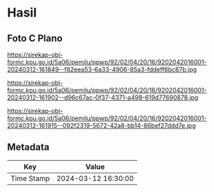 # Hasil

## Foto C Plano

https://sirekap-obj-formc.kpu.go.id/5a06/pemilu/ppwp/92/02/04/20/16/9202042016001-20240312-161849--f82eea53-6a33-4906-85a3-fddeff6bc87b.jpg

https://sirekap-obj-formc.kpu.go.id/5a06/pemilu/ppwp/92/02/04/20/16/9202042016001-20240312-161902--d96c67ac-0f37-4371-a498-619d77690878.jpg

https://sirekap-obj-formc.kpu.go.id/5a06/pemilu/ppwp/92/02/04/20/16/9202042016001-20240312-161915--092f2319-5672-42a8-bb14-86bef27ddd7e.jpg


## Metadata

| Key        | Value               |
| ---------- | ------------------- |
| Time Stamp | 2024-03-12 16:30:00 |



